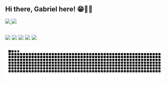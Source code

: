 ## Hi there, Gabriel here! 😁👨‍💻
  <a href="https://github.com/medzdev">
  
  <img height="170em" src="https://github-readme-stats.vercel.app/api?username=medzdev&show_icons=true&theme=midnight-purple&include_all_commits=true&count_private=true">
  <img height="170em" src="https://github-readme-stats.vercel.app/api/top-langs/?username=medzdev&layout=compact&langs_count=7&theme=midnight-purple">

 <a href="https://instagram.com/medzdev" target="_blank"><img src="https://img.shields.io/badge/-Instagram-000000?style=for-the-badge&logo=instagram&logoColor=white" target="_blank"></a>
 <a href="https://www.linkedin.com/in/medzdev" target="_blank"><img src="https://img.shields.io/badge/-LinkedIn-000000?style=for-the-badge&logo=linkedin&logoColor=white" target="_blank"></a>
 <a href = "https://www.twitter.com/ga_medz/"><img src="https://img.shields.io/badge/Twitter-000000?style=for-the-badge&logo=twitter&logoColor=white" target="_blank"></a>
 <a href="https://www.twitch.tv/medzeraa" target="_blank"><img src="https://img.shields.io/badge/Twitch-000000?style=for-the-badge&logo=twitch&logoColor=white" target="_blank"></a> 
  <a href = "mailto:medzdeveloper@gmail.com"><img src="https://img.shields.io/badge/-Gmail-000000?style=for-the-badge&logo=gmail&logoColor=white" target="_blank"></a>
---
  ![Snake animation](https://github.com/medzdev/medzdev/blob/output/github-contribution-grid-snake.svg)
  
  
  
    
